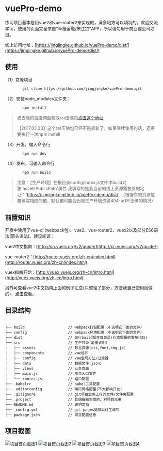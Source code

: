 # vuePro-demo

练习项目基本是用vue2和vue-router2来实现的，满多地方可以填坑的。欢迎交流学习，使用的页面完全来自“草根金融/宋江贷”APP，所以请勿用于商业或公司项目。

线上访问地址：[https://jingjingke.github.io/vuePro-demo/dist/](https://jingjingke.github.io/vuePro-demo/dist/)



## 使用 ##

（1）克隆项目
```bash
		git clone https://github.com/jingjingke/vuePro-demo.git
```
（2）安装node_modules文件夹：
```bash
		npm install
```
> 或去我的百度网盘获取rar压缩包[点击这个地址](http://pan.baidu.com/s/1mhQZenY)
>
>【2017.03.03】这个rar压缩包已经不是最新了，如果继续使用的话，还需要执行一次npm install

（3）开发，输入命令行
```bash
		npm run dev
```

（4）发布，可输入命令行
```bash
		npm run build
```
> 注意：【生产环境】在根目录config/index.js文件中build对象'assetsPublicPath'属性
> 我填写的是我当前的线上资源需放置的地址：'https://jingjingke.github.io/vuePro-demo/dist/'
> （根据你的资源位置填写相应的值，默认值可能会出现生产环境资源404-url不正确的情况）



## 前置知识 ##
开发中使用了vue-cli(webpack包)、vue2、vue-router2、vuex2以及部分ES6语法(箭头语法)。建议阅读：

vue2中文指南：[http://cn.vuejs.org/v2/guide/](http://cn.vuejs.org/v2/guide/)

vue-router2：[http://router.vuejs.org/zh-cn/index.html](http://router.vuejs.org/zh-cn/index.html)

vuex指南开始：[http://vuex.vuejs.org/zh-cn/intro.html](http://vuex.vuejs.org/zh-cn/intro.html)

另外可查看vue2中文指南上面的例子汇总(只整理了部分，方便我自己使用而做的)，[点击查看](http://www.jingjingke.com/c/14248.html)。


## 目录结构 ##

```pre

├── build                    // webpack打包配置（不说明它下面的文件）
├── config                   // webpack环境配置（不说明它下面的文件）
├── dist                     // 运行build后生成目录(存放需要的发布代码)
├── src                      // 生产目录(着重说明)
│   ├── assets               // 静态资源(css,font,img,js)
│   ├── components           // vue组件
│   ├── config               // Vue全局方法/过滤器
│   ├── data                 // 数据文件(json)
│   ├── views                // 业务页面
│   ├── main.js              // 项目入口文件
│   └── router.js            // 路由配置
├── .babelrc                 // babel工具配置
├── .editorconfig            // 编码风格配置(不太影响开发)
├── .gitignore               // git项目忽略上传的文件/文件夹配置
├── .project                 // 我编辑器生成的，对项目无用
├── README.md                // 说明文档
├── _config.yml              // git pages选择风格生成的
├── package.json             // 项目配置信息

```

## 项目截图 ##

![项目首页截图1](https://jingjingke.github.io/vuePro-demo/src/assets/effect/1.png)
![项目首页截图2](https://jingjingke.github.io/vuePro-demo/src/assets/effect/2.png)
![项目首页截图3](https://jingjingke.github.io/vuePro-demo/src/assets/effect/3.png)
![项目首页截图4](https://jingjingke.github.io/vuePro-demo/src/assets/effect/4.png)
